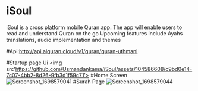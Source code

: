 # iSoul
iSoul is a cross platform mobile Quran app. The app will enable users to read and understand Quran on the go
Upcoming features include
Ayahs translations, audio implementation and themes

#Api:http://api.alquran.cloud/v1/quran/quran-uthmani

#Startup page Ui
<img src'https://github.com/Usmandankama/iSoul/assets/104586608/c9bd0e14-7c07-4bb2-8d26-9fb3d1f59c71'>
#Home Screen
![Screenshot_1698579041](https://github.com/Usmandankama/iSoul/assets/104586608/02397346-289b-4cd7-b000-cb1a9ea74ed7)
#Surah Page
![Screenshot_1698579044](https://github.com/Usmandankama/iSoul/assets/104586608/71bfc930-be5c-4781-a6f3-3ffea991a73d)
